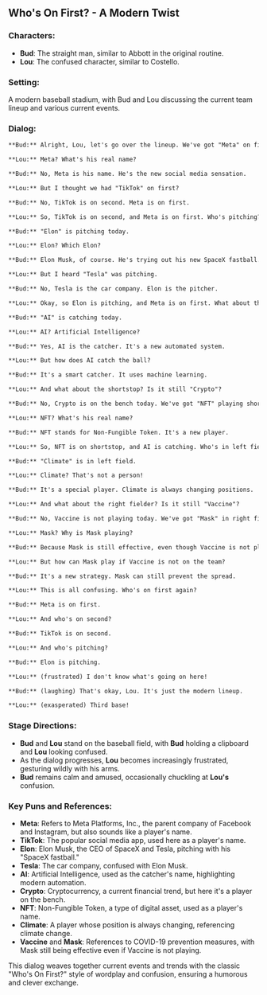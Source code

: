 ## Who's On First? - A Modern Twist

### Characters:
- **Bud**: The straight man, similar to Abbott in the original routine.
- **Lou**: The confused character, similar to Costello.

### Setting:
A modern baseball stadium, with Bud and Lou discussing the current team lineup and various current events.

### Dialog:

```markdown
**Bud:** Alright, Lou, let's go over the lineup. We've got "Meta" on first base.

**Lou:** Meta? What's his real name?

**Bud:** No, Meta is his name. He's the new social media sensation.

**Lou:** But I thought we had "TikTok" on first?

**Bud:** No, TikTok is on second. Meta is on first.

**Lou:** So, TikTok is on second, and Meta is on first. Who's pitching?

**Bud:** "Elon" is pitching today.

**Lou:** Elon? Which Elon?

**Bud:** Elon Musk, of course. He's trying out his new SpaceX fastball.

**Lou:** But I heard "Tesla" was pitching.

**Bud:** No, Tesla is the car company. Elon is the pitcher.

**Lou:** Okay, so Elon is pitching, and Meta is on first. What about the catcher?

**Bud:** "AI" is catching today.

**Lou:** AI? Artificial Intelligence?

**Bud:** Yes, AI is the catcher. It's a new automated system.

**Lou:** But how does AI catch the ball?

**Bud:** It's a smart catcher. It uses machine learning.

**Lou:** And what about the shortstop? Is it still "Crypto"?

**Bud:** No, Crypto is on the bench today. We've got "NFT" playing shortstop.

**Lou:** NFT? What's his real name?

**Bud:** NFT stands for Non-Fungible Token. It's a new player.

**Lou:** So, NFT is on shortstop, and AI is catching. Who's in left field?

**Bud:** "Climate" is in left field.

**Lou:** Climate? That's not a person!

**Bud:** It's a special player. Climate is always changing positions.

**Lou:** And what about the right fielder? Is it still "Vaccine"?

**Bud:** No, Vaccine is not playing today. We've got "Mask" in right field.

**Lou:** Mask? Why is Mask playing?

**Bud:** Because Mask is still effective, even though Vaccine is not playing.

**Lou:** But how can Mask play if Vaccine is not on the team?

**Bud:** It's a new strategy. Mask can still prevent the spread.

**Lou:** This is all confusing. Who's on first again?

**Bud:** Meta is on first.

**Lou:** And who's on second?

**Bud:** TikTok is on second.

**Lou:** And who's pitching?

**Bud:** Elon is pitching.

**Lou:** (frustrated) I don't know what's going on here!

**Bud:** (laughing) That's okay, Lou. It's just the modern lineup.

**Lou:** (exasperated) Third base!
```

### Stage Directions:
- **Bud** and **Lou** stand on the baseball field, with **Bud** holding a clipboard and **Lou** looking confused.
- As the dialog progresses, **Lou** becomes increasingly frustrated, gesturing wildly with his arms.
- **Bud** remains calm and amused, occasionally chuckling at **Lou's** confusion.

### Key Puns and References:
- **Meta**: Refers to Meta Platforms, Inc., the parent company of Facebook and Instagram, but also sounds like a player's name.
- **TikTok**: The popular social media app, used here as a player's name.
- **Elon**: Elon Musk, the CEO of SpaceX and Tesla, pitching with his "SpaceX fastball."
- **Tesla**: The car company, confused with Elon Musk.
- **AI**: Artificial Intelligence, used as the catcher's name, highlighting modern automation.
- **Crypto**: Cryptocurrency, a current financial trend, but here it's a player on the bench.
- **NFT**: Non-Fungible Token, a type of digital asset, used as a player's name.
- **Climate**: A player whose position is always changing, referencing climate change.
- **Vaccine** and **Mask**: References to COVID-19 prevention measures, with Mask still being effective even if Vaccine is not playing.

This dialog weaves together current events and trends with the classic "Who's On First?" style of wordplay and confusion, ensuring a humorous and clever exchange.